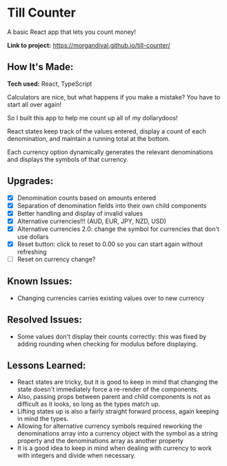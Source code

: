# Till Counter

A basic React app that lets you count money!

**Link to project:** https://morgandival.github.io/till-counter/

## How It's Made:

**Tech used:** React, TypeScript

Calculators are nice, but what happens if you make a mistake? You have to start all over again!

So I built this app to help me count up all of my dollarydoos!

React states keep track of the values entered, display a count of each denomination, and maintain a running total at the bottom.

Each currency option dynamically generates the relevant denominations and displays the symbols of that currency.

## Upgrades:

- [x] Denomination counts based on amounts entered
- [x] Separation of denomination fields into their own child components
- [x] Better handling and display of invalid values
- [x] Alternative currencies!!! (AUD, EUR, JPY, NZD, USD)
- [x] Alternative currencies 2.0: change the symbol for currencies that don't use dollars
- [x] Reset button: click to reset to 0.00 so you can start again without refreshing
- [ ] Reset on currency change?

## Known Issues:

- Changing currencies carries existing values over to new currency

## Resolved Issues:

- Some values don't display their counts correctly: this was fixed by adding rounding when checking for modulus before displaying.

## Lessons Learned:

- React states are tricky, but it is good to keep in mind that changing the state doesn't immediately force a re-render of the components.
- Also, passing props between parent and child components is not as difficult as it looks, so long as the types match up.
- Lifting states up is also a fairly straight forward process, again keeping in mind the types.
- Allowing for alternative currency symbols required reworking the denominations array into a currency object with the symbol as a string property and the denominations array as another property
- It is a good idea to keep in mind when dealing with currency to work with integers and divide when necessary.
